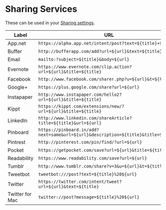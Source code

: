 Sharing Services
================

These can be used in your [Sharing settings](https://feedbin.me/settings/sharing).

| Label           | URL                                                                                |
| --------------- | ---------------------------------------------------------------------------------- |
| App.net         | `https://alpha.app.net/intent/post?text=${title}+${url}`                           |
| Buffer          | `http://bufferapp.com/add?url=${url}&text=${title}`                                |
| Email           | `mailto:?subject=${title}&body=${url}`                                             |
| Evernote        | `https://www.evernote.com/clip.action?url=${url}&title=${title}`                   |
| Facebook        | `http://www.facebook.com/sharer.php?u=${url}&t=${title}`                           |
| Google+         | `https://plus.google.com/share?url=${url}`                                         |
| Instapaper      | `http://www.instapaper.com/hello2?url=${url}&title=${title}`                       |
| Kippt           | `https://kippt.com/extensions/new/?url=${url}&title=${title}`                      |
| LinkedIn        | `http://www.linkedin.com/shareArticle?title=${title}&url=${url}`                   |
| Pinboard        | `https://pinboard.in/add?next=same&url=${url}&description=${title}&title=${title}` |
| Pintrest        | `http://pinterest.com/pin/find/?url=${url}`                                        |
| Pocket          | `https://getpocket.com/save?url=${url}&title=${title}`                             |
| Readability     | `https://www.readability.com/save?url=${url}`                                      |
| Tumblr          | `http://www.tumblr.com/share?v=3&u=${url}&t=${title}`                              |
| Tweetbot        | `tweetbot:///post?text=${title}%20${url}`                                          |
| Twitter         | `https://twitter.com/intent/tweet?url=${url}&text=${title}`                        |
| Twitter for Mac | `twitter://post?message=${title}%20${url}`                                         |
